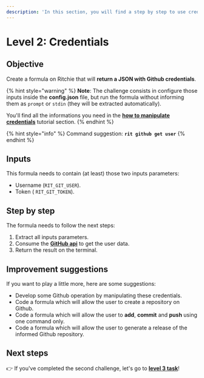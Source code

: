 ```yaml
---
description: 'In this section, you will find a step by step to use credentials on Ritchie.'
---
```


# Level 2: Credentials

## Objective

Create a formula on Ritchie that will **return a JSON with Github credentials**.

{% hint style="warning" %}
**Note**: The challenge consists in configure those inputs inside the **config.json** file, but run the formula without informing them as `prompt` or `stdin` \(they will be extracted automatically\).

You'll find all the informations you need in the [**how to manipulate credentials**](https://docs.ritchiecli.io/how-to/manipulate-credentials) tutorial section.
{% endhint %}

{% hint style="info" %}
Command suggestion: **`rit github get user`**
{% endhint %}

## Inputs

This formula needs to contain \(at least\) those two inputs parameters:

* Username \(`RIT_GIT_USER`\). 
* Token \( `RIT_GIT_TOKEN`\).

## Step by step

The formula needs to follow the next steps:

1. Extract all inputs parameters. 
2. Consume the [**GitHub api**](https://docs.github.com/en/free-pro-team@latest/rest/reference/users#get-a-user) to get the user data. 
3. Return the result on the terminal.

## Improvement suggestions

 If you want to play a little more, here are some suggestions:

* Develop some Github operation by manipulating these credentials. 
* Code a formula which will allow the user to create a repository on Github. 
* Code a formula which will allow the user to **add**, **commit** and **push** using one command only.  
* Code a formula which will allow the user to generate a release of the informed Github repository.

## Next steps 

👉 If you've completed the second challenge, let's go to [**level 3 task**](level-3.md)!

